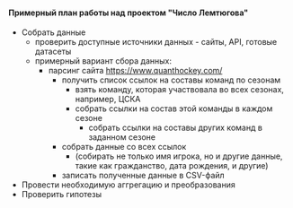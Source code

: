 #### Примерный план работы над проектом "Число Лемтюгова"
- Собрать данные
    - проверить доступные источники данных - сайты, API, готовые датасеты
    - примерный вариант сбора данных: 
        - парсинг сайта https://www.quanthockey.com/
            -  получить список ссылок на составы команд по сезонам
                -  взять команду, которая участвовала во всех сезонах, например, ЦСКА
                -  собрать ссылки на состав этой команды в каждом сезоне
                    - собрать ссылки на составы других команд в заданном сезоне
            - собрать данные со всех ссылок
                - (собирать не только имя игрока, но и другие данные, такие как гражданство, дата рождения, и другие)
            - записать полученные данные в CSV-файл
- Провести необходимую аггрегацию и преобразования
- Проверить гипотезы
